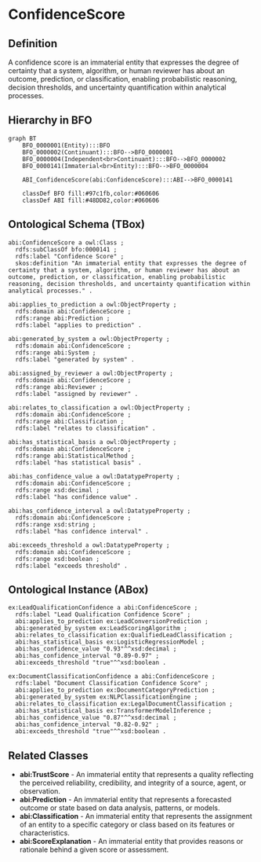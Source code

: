 # ConfidenceScore

## Definition
A confidence score is an immaterial entity that expresses the degree of certainty that a system, algorithm, or human reviewer has about an outcome, prediction, or classification, enabling probabilistic reasoning, decision thresholds, and uncertainty quantification within analytical processes.

## Hierarchy in BFO
```mermaid
graph BT
    BFO_0000001(Entity):::BFO
    BFO_0000002(Continuant):::BFO-->BFO_0000001
    BFO_0000004(Independent<br>Continuant):::BFO-->BFO_0000002
    BFO_0000141(Immaterial<br>Entity):::BFO-->BFO_0000004
    
    ABI_ConfidenceScore(abi:ConfidenceScore):::ABI-->BFO_0000141
    
    classDef BFO fill:#97c1fb,color:#060606
    classDef ABI fill:#48DD82,color:#060606
```

## Ontological Schema (TBox)
```turtle
abi:ConfidenceScore a owl:Class ;
  rdfs:subClassOf bfo:0000141 ;
  rdfs:label "Confidence Score" ;
  skos:definition "An immaterial entity that expresses the degree of certainty that a system, algorithm, or human reviewer has about an outcome, prediction, or classification, enabling probabilistic reasoning, decision thresholds, and uncertainty quantification within analytical processes." .

abi:applies_to_prediction a owl:ObjectProperty ;
  rdfs:domain abi:ConfidenceScore ;
  rdfs:range abi:Prediction ;
  rdfs:label "applies to prediction" .

abi:generated_by_system a owl:ObjectProperty ;
  rdfs:domain abi:ConfidenceScore ;
  rdfs:range abi:System ;
  rdfs:label "generated by system" .

abi:assigned_by_reviewer a owl:ObjectProperty ;
  rdfs:domain abi:ConfidenceScore ;
  rdfs:range abi:Reviewer ;
  rdfs:label "assigned by reviewer" .

abi:relates_to_classification a owl:ObjectProperty ;
  rdfs:domain abi:ConfidenceScore ;
  rdfs:range abi:Classification ;
  rdfs:label "relates to classification" .

abi:has_statistical_basis a owl:ObjectProperty ;
  rdfs:domain abi:ConfidenceScore ;
  rdfs:range abi:StatisticalMethod ;
  rdfs:label "has statistical basis" .

abi:has_confidence_value a owl:DatatypeProperty ;
  rdfs:domain abi:ConfidenceScore ;
  rdfs:range xsd:decimal ;
  rdfs:label "has confidence value" .

abi:has_confidence_interval a owl:DatatypeProperty ;
  rdfs:domain abi:ConfidenceScore ;
  rdfs:range xsd:string ;
  rdfs:label "has confidence interval" .

abi:exceeds_threshold a owl:DatatypeProperty ;
  rdfs:domain abi:ConfidenceScore ;
  rdfs:range xsd:boolean ;
  rdfs:label "exceeds threshold" .
```

## Ontological Instance (ABox)
```turtle
ex:LeadQualificationConfidence a abi:ConfidenceScore ;
  rdfs:label "Lead Qualification Confidence Score" ;
  abi:applies_to_prediction ex:LeadConversionPrediction ;
  abi:generated_by_system ex:LeadScoringAlgorithm ;
  abi:relates_to_classification ex:QualifiedLeadClassification ;
  abi:has_statistical_basis ex:LogisticRegressionModel ;
  abi:has_confidence_value "0.93"^^xsd:decimal ;
  abi:has_confidence_interval "0.89-0.97" ;
  abi:exceeds_threshold "true"^^xsd:boolean .

ex:DocumentClassificationConfidence a abi:ConfidenceScore ;
  rdfs:label "Document Classification Confidence Score" ;
  abi:applies_to_prediction ex:DocumentCategoryPrediction ;
  abi:generated_by_system ex:NLPClassificationEngine ;
  abi:relates_to_classification ex:LegalDocumentClassification ;
  abi:has_statistical_basis ex:TransformerModelInference ;
  abi:has_confidence_value "0.87"^^xsd:decimal ;
  abi:has_confidence_interval "0.82-0.92" ;
  abi:exceeds_threshold "true"^^xsd:boolean .
```

## Related Classes
- **abi:TrustScore** - An immaterial entity that represents a quality reflecting the perceived reliability, credibility, and integrity of a source, agent, or observation.
- **abi:Prediction** - An immaterial entity that represents a forecasted outcome or state based on data analysis, patterns, or models.
- **abi:Classification** - An immaterial entity that represents the assignment of an entity to a specific category or class based on its features or characteristics.
- **abi:ScoreExplanation** - An immaterial entity that provides reasons or rationale behind a given score or assessment. 